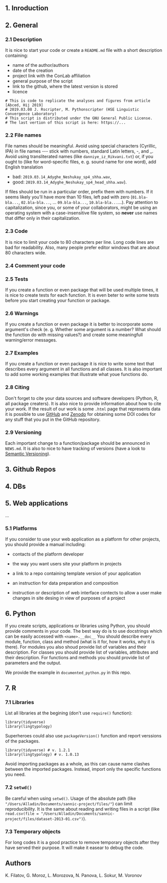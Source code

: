 ## 1. Inroduction

## 2. General 

### 2.1 Description
It is nice to start your code or create a `README.md` file with a short description containing:

* name of the author/authors
* date of the creation
* project link with the ConLab affiliation
* general purpose of the script
* link to the github, where the latest version is stored
* licence

```
# This is code to replicate the analyses and figures from article [Abced, Hij 2019]
# 2019.03.08 J. Rscripter, M. Pythonscripter (HSE Linguistic Convergence Laboratory)
# This script is distributed under the GNU General Public License.
# The last vertion of this script is here: https://...
```

### 2.2 File names
File names should be meaningful. Avoid using special characters (Cyrillic, IPA) in file names --- stick with numbers, standard Latin letters, -, and _. Avoid using transliterated names (like `danniye_iz_Rikvani.txt`) or, if you ought to (like for word-specific files, e. g. sound name for one word), add English translation 

* bad: `2019.03.14_Adyghe_Neshukay_sp4_shha.wav`, 
* good: `2019.03.14_Adyghe_Neshukay_sp4_head_shha.wav`). 

If files should be run in a particular order, prefix them with numbers. If it seems likely you’ll have more than 10 files, left pad with zero (`01.bla-bla...`, `02.bla-bla...`, ... `09.bla-bla...`, `10.bla-bla...`...). Pay attention to capitalization, since you, or some of your collaborators, might be using an operating system with a case-insensitive file system, so **never** use names that differ only in their capitalization.

### 2.3 Code
It is nice to limit your code to 80 characters per line. Long code lines are bad for readability. Also, many people prefer editor windows that are about 80 characters wide.

### 2.4 Comment your code


### 2.5 Tests
If you create a function or even package that will be used multiple times, it is nice to create tests for each function. It is even beter to write some tests before you start creating your function or package.

### 2.6 Warnings
If you create a function or even package it is better to incorporate some argument's check (e. g. Whether some argument is a number? What should the function do with missing values?) and create some meaningfull warning/error messages.

### 2.7 Examples
If you create a function or even package it is nice to write some text that describes every argument in all functions and all classes. It is also important to add some working examples that illustrate what youe functions do.

### 2.8 Citing
Don't forget to cite your data sources and software developers (Python, R, all package creaters). It is also nice to provide information about how to cite your work. If the result of our work is some `.html` page that represents data it is possible to use [GitHub](https://github.com) and [Zenodo](https://zenodo.org/) for obtaining some DOI codes for any stuff that you put in the GitHub repository.

### 2.9 Versioning
Each important change to a function/package should be announced in `NEWS.md`. It is also to nice to have tracking of versions (have a look to [Semantic Versioning](https://semver.org/)).

## 3. Github Repos

## 4. DBs

## 5. Web applications

...

### 5.1 Platforms

If you consider to use your web application as a platform for other projects, you should provide a manual including:

- contacts of the platform developer

- the way you want users site your platform in projects

- a link to a repo containing template version of your application

- an instruction for data preparation and composition

- instruction or description of web interface contects to allow a user make changes in site desing in view of purposes of a project


## 6. Python

If you create scripts, applications or libraries using Python, you should provide comments in your code.
The best way do is to use docstrings which can be easily accessed with `<name>.__doc__`
You should describe every module, function, class and method (what is it for, how it works, why it is there).
For modules you also shoud provide list of variables and their description.
For classes you should provide list of variables, attributes and their description.
For functions and methods you should provide list of parameters and the output.

We provide the example in `documented_python.py` in this repo.

## 7. R
### 7.1 Libraries
List all libraries at the begining (don't use `require()` function):

```
library(tidyverse)
library(lingtypology)
```

Superheroes could also use `packageVersion()` function and report verssions of the packages.

```
library(tidyverse) # v. 1.2.1
library(lingtypology) # v. 1.0.13
```

Avoid importing packages as a whole, as this can cause name clashes between the imported packages. Instead, import only the specific functions you need.

### 7.2 `setwd()`
Be careful when using `setwd()`. Usage of the absolute path (like `"/Users/Alladin/Documents/sannic-project/files/"`) can limit reproducibility. It is the same about reading and writing files in a script (like `read.csv(file = "/Users/Alladin/Documents/sannic-project/files/dataset-2013-01.csv")`).

### 7.3 Temporary objects
For long codes it is a good practice to remove temporary objects after they have served their purpose. It will make it easear to debug the code.

## Authors

K. Filatov, G. Moroz, L. Morozova, N. Panova, L. Sokur, M. Voronov
